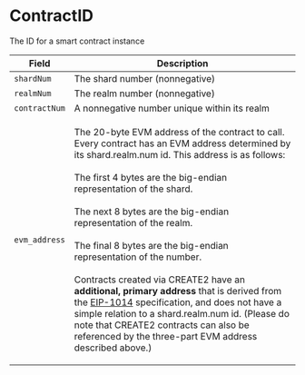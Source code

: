 # ContractID

The ID for a smart contract instance

| Field         | Description                                                                                                                                                                                                                                                                                                                                                                                                                                                                                                                                                                                                                                                                                                                                                        |
| ------------- | ------------------------------------------------------------------------------------------------------------------------------------------------------------------------------------------------------------------------------------------------------------------------------------------------------------------------------------------------------------------------------------------------------------------------------------------------------------------------------------------------------------------------------------------------------------------------------------------------------------------------------------------------------------------------------------------------------------------------------------------------------------------ |
| `shardNum`    | The shard number (nonnegative)                                                                                                                                                                                                                                                                                                                                                                                                                                                                                                                                                                                                                                                                                                                  |
| `realmNum`    | The realm number (nonnegative)                                                                                                                                                                                                                                                                                                                                                                                                                                                                                                                                                                                                                                                                                                                  |
| `contractNum` | A nonnegative number unique within its realm                                                                                                                                                                                                                                                                                                                                                                                                                                                                                                                                                                                                                                                                                                                       |
| `evm_address` | <p>The 20-byte EVM address of the contract to call. Every contract has an EVM address determined by its shard.realm.num id. This address is as follows:<br><br>The first 4 bytes are the big-endian representation of the shard.<br><br>The next 8 bytes are the big-endian representation of the realm.<br><br>The final 8 bytes are the big-endian representation of the number.<br><br>Contracts created via CREATE2 have an <strong>additional, primary address</strong> that is derived from the <a href="https://eips.ethereum.org/EIPS/eip-1014">EIP-1014</a> specification, and does not have a simple relation to a shard.realm.num id. (Please do note that CREATE2 contracts can also be referenced by the three-part EVM address described above.)</p> |

####
